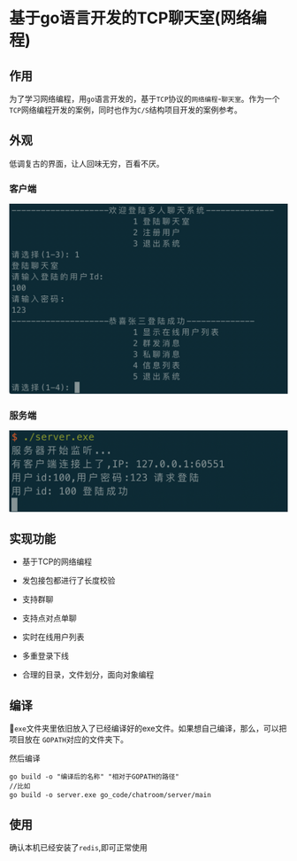 # 基于go语言开发的TCP聊天室(网络编程)

## 作用
为了学习网络编程，用`go`语言开发的，基于`TCP`协议的`网络编程`-`聊天室`。作为一个`TCP`网络编程开发的案例，同时也作为`C/S`结构项目开发的案例参考。


## 外观

低调复古的界面，让人回味无穷，百看不厌。

### 客户端

![client](./image/client.png)

### 服务端

![client](./image/serve.png)

## 实现功能

- 基于TCP的网络编程

- 发包接包都进行了长度校验

- 支持群聊

- 支持点对点单聊

- 实时在线用户列表

- 多重登录下线

- 合理的目录，文件划分，面向对象编程

## 编译

`exe`文件夹里依旧放入了已经编译好的exe文件。如果想自己编译，那么，可以把项目放在 `GOPATH`对应的文件夹下。

然后编译

```
go build -o "编译后的名称" "相对于GOPATH的路径"
//比如
go build -o server.exe go_code/chatroom/server/main
```

## 使用

确认本机已经安装了`redis`,即可正常使用